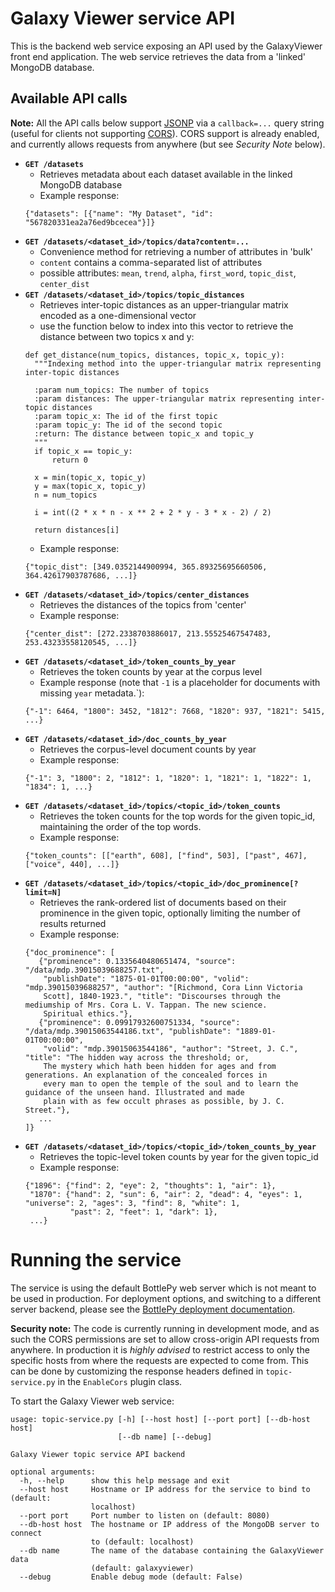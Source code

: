 # Galaxy Viewer service API
This is the backend web service exposing an API used by the GalaxyViewer front end application.
The web service retrieves the data from a 'linked' MongoDB database.

## Available API calls
**Note:** All the API calls below support [JSONP](https://en.wikipedia.org/wiki/JSONP) via a `callback=...` query string
(useful for clients not supporting [CORS](https://en.wikipedia.org/wiki/Cross-origin_resource_sharing)).
CORS support is already enabled, and currently allows requests from anywhere (but see *Security Note* below).


* **`GET /datasets`**
  * Retrieves metadata about each dataset available in the linked MongoDB database
  * Example response:
  ```
  {"datasets": [{"name": "My Dataset", "id": "567820331ea2a76ed9bcecea"}]}
  ```
* **`GET /datasets/<dataset_id>/topics/data?content=...`**
  * Convenience method for retrieving a number of attributes in 'bulk'
  * `content` contains a comma-separated list of attributes
  * possible attributes: `mean`, `trend`, `alpha`, `first_word`, `topic_dist`, `center_dist`
* **`GET /datasets/<dataset_id>/topics/topic_distances`**
  * Retrieves inter-topic distances as an upper-triangular matrix encoded as a one-dimensional vector
  * use the function below to index into this vector to retrieve the distance between two topics x and y:
  ```
  def get_distance(num_topics, distances, topic_x, topic_y):
    """Indexing method into the upper-triangular matrix representing inter-topic distances

    :param num_topics: The number of topics
    :param distances: The upper-triangular matrix representing inter-topic distances
    :param topic_x: The id of the first topic
    :param topic_y: The id of the second topic
    :return: The distance between topic_x and topic_y
    """
    if topic_x == topic_y:
        return 0

    x = min(topic_x, topic_y)
    y = max(topic_x, topic_y)
    n = num_topics

    i = int((2 * x * n - x ** 2 + 2 * y - 3 * x - 2) / 2)

    return distances[i]
  ```
  * Example response:
  ```
  {"topic_dist": [349.0352144900994, 365.89325695660506, 364.42617903787686, ...]}
  ```
* **`GET /datasets/<dataset_id>/topics/center_distances`**
  * Retrieves the distances of the topics from 'center'
  * Example response:
  ```
  {"center_dist": [272.2338703886017, 213.55525467547483, 253.43233558120545, ...]}
  ```
* **`GET /datasets/<dataset_id>/token_counts_by_year`**
  * Retrieves the token counts by year at the corpus level
  * Example response (note that `-1` is a placeholder for documents with missing `year` metadata.`):
  ```
  {"-1": 6464, "1800": 3452, "1812": 7668, "1820": 937, "1821": 5415, ...}
  ```
* **`GET /datasets/<dataset_id>/doc_counts_by_year`**
  * Retrieves the corpus-level document counts by year
  * Example response:
  ```
  {"-1": 3, "1800": 2, "1812": 1, "1820": 1, "1821": 1, "1822": 1, "1834": 1, ...}
  ```
* **`GET /datasets/<dataset_id>/topics/<topic_id>/token_counts`**
  * Retrieves the token counts for the top words for the given topic_id, maintaining the order of the top words.
  * Example response:
  ```
  {"token_counts": [["earth", 608], ["find", 503], ["past", 467], ["voice", 440], ...]}
  ```
* **`GET /datasets/<dataset_id>/topics/<topic_id>/doc_prominence[?limit=N]`**
  * Retrieves the rank-ordered list of documents based on their prominence in the given topic,
    optionally limiting the number of results returned
  * Example response:
  ```
  {"doc_prominence": [
     {"prominence": 0.1335640480651474, "source": "/data/mdp.39015039688257.txt",
      "publishDate": "1875-01-01T00:00:00", "volid": "mdp.39015039688257", "author": "[Richmond, Cora Linn Victoria
      Scott], 1840-1923.", "title": "Discourses through the mediumship of Mrs. Cora L. V. Tappan. The new science.
      Spiritual ethics."},
     {"prominence": 0.09917932600751334, "source": "/data/mdp.39015063544186.txt", "publishDate": "1889-01-01T00:00:00",
      "volid": "mdp.39015063544186", "author": "Street, J. C.", "title": "The hidden way across the threshold; or,
      The mystery which hath been hidden for ages and from generations. An explanation of the concealed forces in
      every man to open the temple of the soul and to learn the guidance of the unseen hand. Illustrated and made
      plain with as few occult phrases as possible, by J. C. Street."},
     ...
  ]}
  ```
* **`GET /datasets/<dataset_id>/topics/<topic_id>/token_counts_by_year`**
  * Retrieves the topic-level token counts by year for the given topic_id
  * Example response:
  ```
  {"1896": {"find": 2, "eye": 2, "thoughts": 1, "air": 1},
   "1870": {"hand": 2, "sun": 6, "air": 2, "dead": 4, "eyes": 1, "universe": 2, "ages": 3, "find": 8, "white": 1,
            "past": 2, "feet": 1, "dark": 1},
   ...}
  ```

# Running the service
The service is using the default BottlePy web server which is not meant to be used in production.
For deployment options, and switching to a different server backend, please see the
[BottlePy deployment documentation](http://bottlepy.org/docs/dev/deployment.html).

**Security note:** The code is currently running in development mode, and as such the CORS permissions are set to allow
cross-origin API requests from anywhere. In production it is *highly advised* to restrict access to only the specific
hosts from where the requests are expected to come from. This can be done by customizing the response headers defined
in `topic-service.py` in the `EnableCors` plugin class.

To start the Galaxy Viewer web service:
```
usage: topic-service.py [-h] [--host host] [--port port] [--db-host host]
                        [--db name] [--debug]

Galaxy Viewer topic service API backend

optional arguments:
  -h, --help      show this help message and exit
  --host host     Hostname or IP address for the service to bind to (default:
                  localhost)
  --port port     Port number to listen on (default: 8080)
  --db-host host  The hostname or IP address of the MongoDB server to connect
                  to (default: localhost)
  --db name       The name of the database containing the GalaxyViewer data
                  (default: galaxyviewer)
  --debug         Enable debug mode (default: False)
```